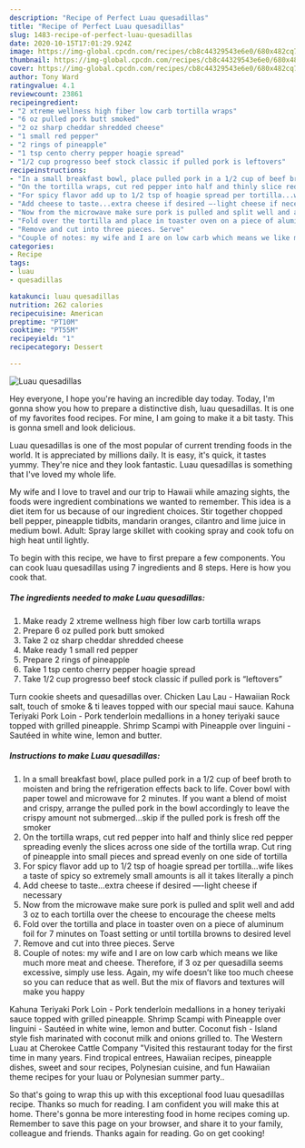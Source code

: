 ```yaml
---
description: "Recipe of Perfect Luau quesadillas"
title: "Recipe of Perfect Luau quesadillas"
slug: 1483-recipe-of-perfect-luau-quesadillas
date: 2020-10-15T17:01:29.924Z
image: https://img-global.cpcdn.com/recipes/cb8c44329543e6e0/680x482cq70/luau-quesadillas-recipe-main-photo.jpg
thumbnail: https://img-global.cpcdn.com/recipes/cb8c44329543e6e0/680x482cq70/luau-quesadillas-recipe-main-photo.jpg
cover: https://img-global.cpcdn.com/recipes/cb8c44329543e6e0/680x482cq70/luau-quesadillas-recipe-main-photo.jpg
author: Tony Ward
ratingvalue: 4.1
reviewcount: 23861
recipeingredient:
- "2 xtreme wellness high fiber low carb tortilla wraps"
- "6 oz pulled pork butt smoked"
- "2 oz sharp cheddar shredded cheese"
- "1 small red pepper"
- "2 rings of pineapple"
- "1 tsp cento cherry pepper hoagie spread"
- "1/2 cup progresso beef stock classic if pulled pork is leftovers"
recipeinstructions:
- "In a small breakfast bowl, place pulled pork in a 1/2 cup of beef broth to moisten and bring the refrigeration effects back to life. Cover bowl with paper towel and microwave for 2 minutes. If you want a blend of moist and crispy, arrange the pulled pork in the bowl accordingly to leave the crispy amount not submerged...skip if the pulled pork is fresh off the smoker"
- "On the tortilla wraps, cut red pepper into half and thinly slice red pepper spreading evenly the slices across one side of the tortilla wrap. Cut ring of pineapple into small pieces and spread evenly on one side of tortilla"
- "For spicy flavor add up to 1/2 tsp of hoagie spread per tortilla...wife likes a taste of spicy so extremely small amounts is all it takes literally a pinch"
- "Add cheese to taste...extra cheese if desired —-light cheese if necessary"
- "Now from the microwave make sure pork is pulled and split well and add 3 oz to each tortilla over the cheese to encourage the cheese melts"
- "Fold over the tortilla and place in toaster oven on a piece of aluminum foil for 7 minutes on Toast setting or until tortilla browns to desired level"
- "Remove and cut into three pieces. Serve"
- "Couple of notes: my wife and I are on low carb which means we like much more meat and cheese. Therefore, if 3 oz per quesadilla seems excessive, simply use less. Again, my wife doesn’t like too much cheese so you can reduce that as well. But the mix of flavors and textures will make you happy"
categories:
- Recipe
tags:
- luau
- quesadillas

katakunci: luau quesadillas 
nutrition: 262 calories
recipecuisine: American
preptime: "PT10M"
cooktime: "PT55M"
recipeyield: "1"
recipecategory: Dessert

---
```



![Luau quesadillas](https://img-global.cpcdn.com/recipes/cb8c44329543e6e0/680x482cq70/luau-quesadillas-recipe-main-photo.jpg)

Hey everyone, I hope you're having an incredible day today. Today, I'm gonna show you how to prepare a distinctive dish, luau quesadillas. It is one of my favorites food recipes. For mine, I am going to make it a bit tasty. This is gonna smell and look delicious.

Luau quesadillas is one of the most popular of current trending foods in the world. It is appreciated by millions daily. It is easy, it's quick, it tastes yummy. They're nice and they look fantastic. Luau quesadillas is something that I've loved my whole life.

My wife and I love to travel and our trip to Hawaii while amazing sights, the foods were ingredient combinations we wanted to remember. This idea is a diet item for us because of our ingredient choices. Stir together chopped bell pepper, pineapple tidbits, mandarin oranges, cilantro and lime juice in medium bowl. Adult: Spray large skillet with cooking spray and cook tofu on high heat until lightly.


To begin with this recipe, we have to first prepare a few components. You can cook luau quesadillas using 7 ingredients and 8 steps. Here is how you cook that.

<!--inarticleads1-->

##### The ingredients needed to make Luau quesadillas:

1. Make ready 2 xtreme wellness high fiber low carb tortilla wraps
1. Prepare 6 oz pulled pork butt smoked
1. Take 2 oz sharp cheddar shredded cheese
1. Make ready 1 small red pepper
1. Prepare 2 rings of pineapple
1. Take 1 tsp cento cherry pepper hoagie spread
1. Take 1/2 cup progresso beef stock classic if pulled pork is “leftovers”


Turn cookie sheets and quesadillas over. Chicken Lau Lau - Hawaiian Rock salt, touch of smoke &amp; ti leaves topped with our special maui sauce. Kahuna Teriyaki Pork Loin - Pork tenderloin medallions in a honey teriyaki sauce topped with grilled pineapple. Shrimp Scampi with Pineapple over linguini - Sautéed in white wine, lemon and butter. 

<!--inarticleads2-->

##### Instructions to make Luau quesadillas:

1. In a small breakfast bowl, place pulled pork in a 1/2 cup of beef broth to moisten and bring the refrigeration effects back to life. Cover bowl with paper towel and microwave for 2 minutes. If you want a blend of moist and crispy, arrange the pulled pork in the bowl accordingly to leave the crispy amount not submerged...skip if the pulled pork is fresh off the smoker
1. On the tortilla wraps, cut red pepper into half and thinly slice red pepper spreading evenly the slices across one side of the tortilla wrap. Cut ring of pineapple into small pieces and spread evenly on one side of tortilla
1. For spicy flavor add up to 1/2 tsp of hoagie spread per tortilla...wife likes a taste of spicy so extremely small amounts is all it takes literally a pinch
1. Add cheese to taste...extra cheese if desired —-light cheese if necessary
1. Now from the microwave make sure pork is pulled and split well and add 3 oz to each tortilla over the cheese to encourage the cheese melts
1. Fold over the tortilla and place in toaster oven on a piece of aluminum foil for 7 minutes on Toast setting or until tortilla browns to desired level
1. Remove and cut into three pieces. Serve
1. Couple of notes: my wife and I are on low carb which means we like much more meat and cheese. Therefore, if 3 oz per quesadilla seems excessive, simply use less. Again, my wife doesn’t like too much cheese so you can reduce that as well. But the mix of flavors and textures will make you happy


Kahuna Teriyaki Pork Loin - Pork tenderloin medallions in a honey teriyaki sauce topped with grilled pineapple. Shrimp Scampi with Pineapple over linguini - Sautéed in white wine, lemon and butter. Coconut fish - Island style fish marinated with coconut milk and onions grilled to. The Western Luau at Cherokee Cattle Company &#34;Visited this restaurant today for the first time in many years. Find tropical entrees, Hawaiian recipes, pineapple dishes, sweet and sour recipes, Polynesian cuisine, and fun Hawaiian theme recipes for your luau or Polynesian summer party.. 

So that's going to wrap this up with this exceptional food luau quesadillas recipe. Thanks so much for reading. I am confident you will make this at home. There's gonna be more interesting food in home recipes coming up. Remember to save this page on your browser, and share it to your family, colleague and friends. Thanks again for reading. Go on get cooking!
